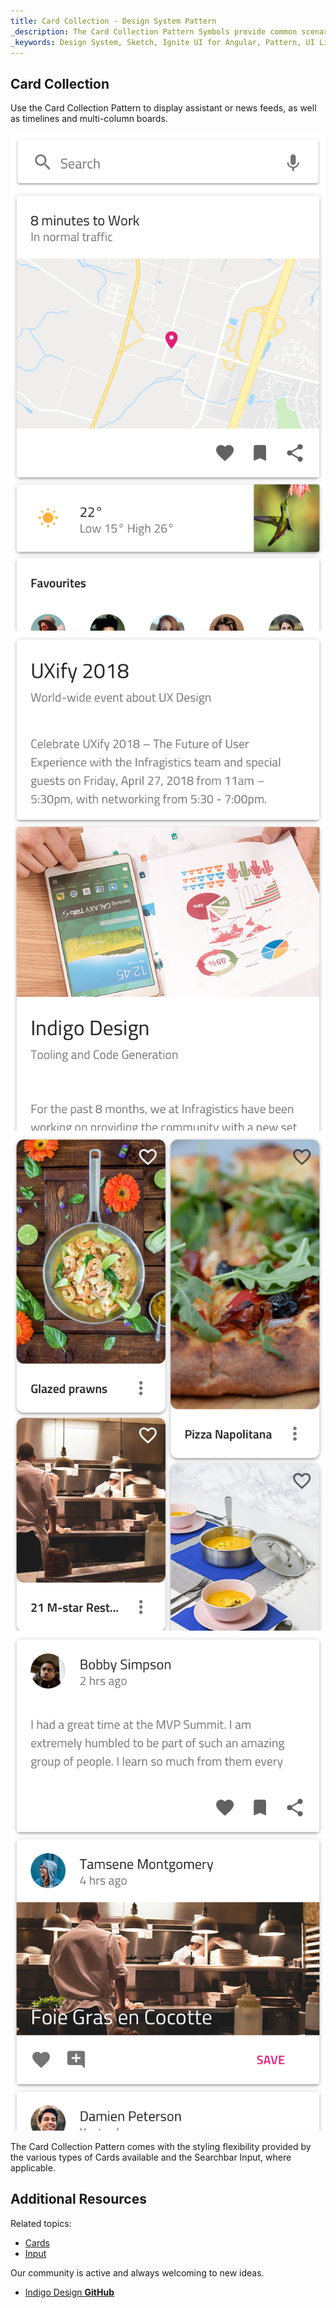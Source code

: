 ```yaml
---
title: Card Collection - Design System Pattern
_description: The Card Collection Pattern Symbols provide common scenarios for using Cards. 
_keywords: Design System, Sketch, Ignite UI for Angular, Pattern, UI Library, Widgets
---
```


## Card Collection

Use the Card Collection Pattern to display assistant or news feeds, as well as timelines and multi-column boards.

![](../images/cardcol_demo_assistant.png)
![](../images/cardcol_demo_news.png)
![](../images/cardcol_demo_pins.png)
![](../images/cardcol_demo_timeline.png)

The Card Collection Pattern comes with the styling flexibility provided by the various types of Cards available and the Searchbar Input, where applicable.

## Additional Resources

Related topics:

- [Cards](cards.md)
- [Input](input.md)
  <div class="divider--half"></div>

Our community is active and always welcoming to new ideas.

- [Indigo Design **GitHub**](https://github.com/IgniteUI/design-system-docfx)
